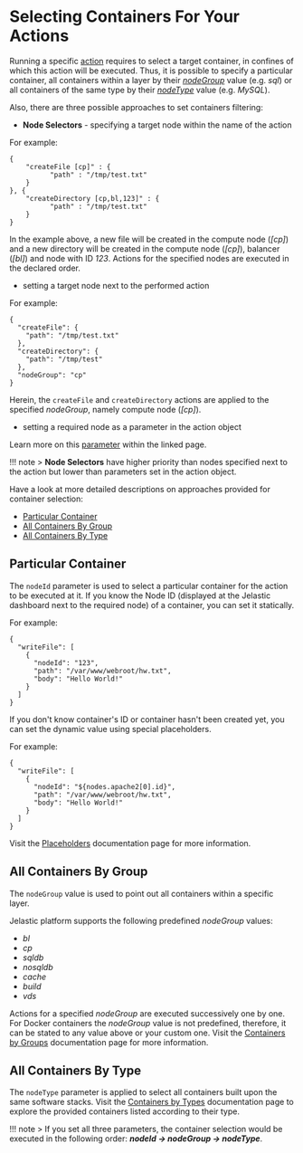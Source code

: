 # Selecting Containers For Your Actions

Running a specific [action](/reference/actions/) requires to select a target container, in confines of which this action will be executed. Thus, it is possible to specify a particular container, all containers within a layer by their [*nodeGroup*](/reference/container-types/#containers-by-groups-nodegroup) value (e.g. *sql*) or all containers of the same type by their [*nodeType*](/reference/container-types/#containers-by-types-nodetype) value (e.g. *MySQL*).      

Also, there are three possible approaches to set containers filtering:       

* **Node Selectors** - specifying a target node within the name of the action     

For example:  
```
{
    "createFile [cp]" : {
          "path" : "/tmp/test.txt"
    }
}, {
    "createDirectory [cp,bl,123]" : {
          "path" : "/tmp/test.txt"
    }
}
```
In the example above, a new file will be created in the compute node (*[cp]*) and a new directory will be created in the compute node (*[cp]*), balancer (*[bl]*) and node with ID *123*. Actions for the specified nodes are executed in the declared order.       

* setting a target node next to the performed action     

For example:     
```
{
  "createFile": {
    "path": "/tmp/test.txt"
  },
  "createDirectory": {
    "path": "/tmp/test"
  },
  "nodeGroup": "cp"
}
``` 
Herein, the `createFile` and `createDirectory` actions are applied to the specified *nodeGroup*, namely compute node (*[cp]*).     
 
* setting a required node as a parameter in the action object     

Learn more on this [parameter](/reference/actions/#custom-actions) within the linked page.         

!!! note 
    > **Node Selectors** have higher priority than nodes specified next to the action but lower than parameters set in the action object.     

Have a look at more detailed descriptions on approaches provided for container selection:          
- [Particular Container](#particular-container)   
- [All Containers By Group](#all-containers-by-group)    
- [All Containers By Type](#all-containers-by-type)   

## Particular Container   
The `nodeId` parameter is used to select a particular container for the action to be executed at it. If you know the Node ID (displayed at the Jelastic dashboard next to the required node) of a container, you can set it statically.   
  
For example:     

```
{
  "writeFile": [
    {
      "nodeId": "123",
      "path": "/var/www/webroot/hw.txt",
      "body": "Hello World!"      
    }
  ]
}
```

If you don't know container's ID or container hasn't been created yet, you can set the dynamic value using special placeholders.     

For example:    

```
{
  "writeFile": [
    {
      "nodeId": "${nodes.apache2[0].id}",
      "path": "/var/www/webroot/hw.txt",
      "body": "Hello World!"
    }
  ]
}
```

Visit the [Placeholders](/reference/placeholders/) documentation page for more information.      

## All Containers By Group   
 
The `nodeGroup` value is used to point out all containers within a specific layer.   

Jelastic platform supports the following predefined *nodeGroup* values:     
- *bl*  
- *cp*  
- *sqldb*   
- *nosqldb*   
- *cache*  
- *build*   
- *vds*         

Actions for a specified *nodeGroup* are executed successively one by one. For Docker containers the *nodeGroup* value is not predefined, therefore, it can be stated to any value above or your custom one. Visit the [Containers by Groups](/reference/container-types/#containers-by-group) documentation page for more information.        

## All Containers By Type
The `nodeType` parameter is applied to select all containers built upon the same software stacks. Visit the [Containers by Types](/reference/container-types/) documentation page to explore the provided containers listed according to their type.    	  

!!! note
    > If you set all three parameters, the container selection would be executed in the following order: <b>*_nodeId -> nodeGroup -> nodeType_*</b>. 
